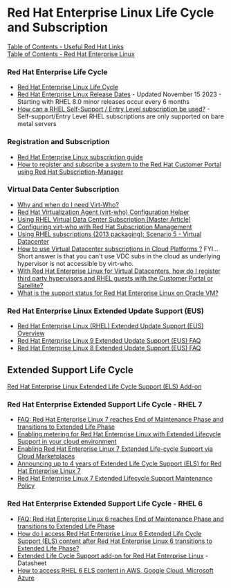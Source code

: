 # Red Hat Enterprise Linux Life Cycle and Subscription

[Table of Contents - Useful Red Hat Links](https://github.com/pslucas0212/UsefulRedHatLinks)  
[Table of Contents - Red Hat Enterprise Linux](https://github.com/pslucas0212/Red-Hat-Enterprise-Linux-Table-of-Contents)

### Red Hat Enterprise Life Cycle
- [Red Hat Enterprise Linux Life Cycle](https://access.redhat.com/support/policy/updates/errata)
- [Red Hat Enterprise Linux Release Dates](https://access.redhat.com/articles/3078) - Updated November 15 2023 - Starting with RHEL 8.0 minor releases occur every 6 months
- [How can a RHEL Self-Support / Entry Level subscription be used?](https://access.redhat.com/articles/54702) - Self-support/Entry Level RHEL subscriptions are only supported on bare metal servers


### Registration and Subscription
- [Red Hat Enterprise Linux subscription guide](https://www.redhat.com/en/resources/Linux-rhel-subscription-guide)
- [How to register and subscribe a system to the Red Hat Customer Portal using Red Hat Subscription-Manager](https://access.redhat.com/solutions/253273)


### Virtual Data Center Subscription
- [Why and when do I need Virt-Who?](https://access.redhat.com/articles/1300283)
- [Red Hat Virtualization Agent (virt-who) Configuration Helper](https://access.redhat.com/labsinfo/virtwhoconfig)
- [Using RHEL Virtual Data Center Subscription [Master Article]](https://access.redhat.com/solutions/3243071)
- [Configuring virt-who with Red Hat Subscription Management](https://www.youtube.com/watch?v=0KptauyDAxE)
- [Using RHEL subscriptions (2013 packaging): Scenario 5 - Virtual Datacenter](https://access.redhat.com/articles/480693)
- [How to use Virtual Datacenter subscriptions in Cloud Platforms ?](https://access.redhat.com/solutions/3492871) FYI... Short answer is that you can't use VDC subs in the cloud as underlying hypervisor is not accessible by virt-who.
- [With Red Hat Enterprise Linux for Virtual Datacenters, how do I register third party hypervisors and RHEL guests with the Customer Portal or Satellite?](https://access.redhat.com/solutions/1757833)
- [What is the support status for Red Hat Enterprise Linux on Oracle VM?](https://access.redhat.com/solutions/99193)


### Red Hat Enterprise Linux Extended Update Support (EUS)
- [Red Hat Enterprise Linux (RHEL) Extended Update Support (EUS) Overview](https://access.redhat.com/articles/rhel-eus)
- [Red Hat Enterprise Linux 9 Extended Update Support (EUS) FAQ](https://access.redhat.com/articles/rhel9-eus-faq)
- [Red Hat Enterprise Linux 8 Extended Update Support (EUS) FAQ](https://access.redhat.com/articles/4520991)

## Extended Support Life Cycle

[Red Hat Enterprise Linux Extended Life Cycle Support (ELS) Add-on](https://www.redhat.com/en/resources/els-datasheet)  

### Red Hat Enterprise Extended Support Life Cycle - RHEL 7
- [FAQ: Red Hat Enterprise Linux 7 reaches End of Maintenance Phase and transitions to Extended Life Phase](https://access.redhat.com/articles/7005471)
- [Enabling metering for Red Hat Enterprise Linux with Extended Lifecycle Support in your cloud environment](https://access.redhat.com/articles/7061563)
- [Enabling Red Hat Enterprise Linux 7 Extended Life-cycle Support via Cloud Marketplaces](https://access.redhat.com/articles/rhel-7-els-on-cloud)
- [Announcing up to 4 years of Extended Life Cycle Support (ELS) for Red Hat Enterprise Linux 7](https://www.redhat.com/en/blog/announcing-4-years-extended-life-cycle-support-els-red-hat-enterprise-linux-7)
- [Red Hat Enterprise Linux 7 Extended Lifecycle Support Maintenance Policy](https://access.redhat.com/support/policy/updates/rhel7-els-support-maintenance-policy)
  
### Red Hat Enterprise Extended Support Life Cycle - RHEL 6
- [FAQ: Red Hat Enterprise Linux 6 reaches End of Maintenance Phase and transitions to Extended Life Phase](https://access.redhat.com/solutions/690063)
- [How do I access Red Hat Enterprise Linux 6 Extended Life Cycle Support (ELS) content after Red Hat Enterprise Linux 6 transitions to Extended Life Phase?](https://access.redhat.com/articles/4873951)
- [Extended Life Cycle Support add-on for Red Hat Enterprise Linux](https://www.redhat.com/en/resources/els-datasheet) - Datasheet
- [How to access RHEL 6 ELS content in AWS, Google Cloud, Microsoft Azure](https://access.redhat.com/solutions/5609781)

